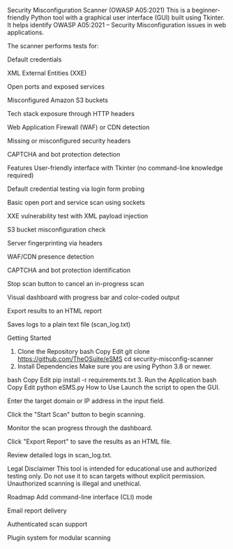 Security Misconfiguration Scanner (OWASP A05:2021)
This is a beginner-friendly Python tool with a graphical user interface (GUI) built using Tkinter. It helps identify OWASP A05:2021 – Security Misconfiguration issues in web applications.

The scanner performs tests for:

Default credentials

XML External Entities (XXE)

Open ports and exposed services

Misconfigured Amazon S3 buckets

Tech stack exposure through HTTP headers

Web Application Firewall (WAF) or CDN detection

Missing or misconfigured security headers

CAPTCHA and bot protection detection

Features
User-friendly interface with Tkinter (no command-line knowledge required)

Default credential testing via login form probing

Basic open port and service scan using sockets

XXE vulnerability test with XML payload injection

S3 bucket misconfiguration check

Server fingerprinting via headers

WAF/CDN presence detection

CAPTCHA and bot protection identification

Stop scan button to cancel an in-progress scan

Visual dashboard with progress bar and color-coded output

Export results to an HTML report

Saves logs to a plain text file (scan_log.txt)

Getting Started
1. Clone the Repository
bash
Copy
Edit
git clone https://github.com/TheOSuite/eSMS
cd security-misconfig-scanner
2. Install Dependencies
Make sure you are using Python 3.8 or newer.

bash
Copy
Edit
pip install -r requirements.txt
3. Run the Application
bash
Copy
Edit
python eSMS.py
How to Use
Launch the script to open the GUI.

Enter the target domain or IP address in the input field.

Click the "Start Scan" button to begin scanning.

Monitor the scan progress through the dashboard.

Click "Export Report" to save the results as an HTML file.

Review detailed logs in scan_log.txt.

Legal Disclaimer
This tool is intended for educational use and authorized testing only. Do not use it to scan targets without explicit permission. Unauthorized scanning is illegal and unethical.

Roadmap
Add command-line interface (CLI) mode

Email report delivery

Authenticated scan support

Plugin system for modular scanning

